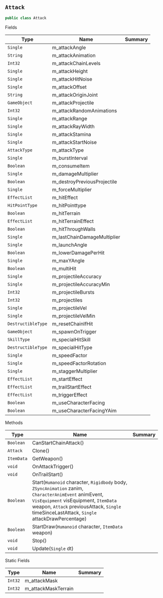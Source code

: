 ## `Attack`

```csharp
public class Attack

```

Fields

| Type | Name | Summary | 
| --- | --- | --- | 
| `Single` | m_attackAngle |  | 
| `String` | m_attackAnimation |  | 
| `Int32` | m_attackChainLevels |  | 
| `Single` | m_attackHeight |  | 
| `Single` | m_attackHitNoise |  | 
| `Single` | m_attackOffset |  | 
| `String` | m_attackOriginJoint |  | 
| `GameObject` | m_attackProjectile |  | 
| `Int32` | m_attackRandomAnimations |  | 
| `Single` | m_attackRange |  | 
| `Single` | m_attackRayWidth |  | 
| `Single` | m_attackStamina |  | 
| `Single` | m_attackStartNoise |  | 
| `AttackType` | m_attackType |  | 
| `Single` | m_burstInterval |  | 
| `Boolean` | m_consumeItem |  | 
| `Single` | m_damageMultiplier |  | 
| `Boolean` | m_destroyPreviousProjectile |  | 
| `Single` | m_forceMultiplier |  | 
| `EffectList` | m_hitEffect |  | 
| `HitPointType` | m_hitPointtype |  | 
| `Boolean` | m_hitTerrain |  | 
| `EffectList` | m_hitTerrainEffect |  | 
| `Boolean` | m_hitThroughWalls |  | 
| `Single` | m_lastChainDamageMultiplier |  | 
| `Single` | m_launchAngle |  | 
| `Boolean` | m_lowerDamagePerHit |  | 
| `Single` | m_maxYAngle |  | 
| `Boolean` | m_multiHit |  | 
| `Single` | m_projectileAccuracy |  | 
| `Single` | m_projectileAccuracyMin |  | 
| `Int32` | m_projectileBursts |  | 
| `Int32` | m_projectiles |  | 
| `Single` | m_projectileVel |  | 
| `Single` | m_projectileVelMin |  | 
| `DestructibleType` | m_resetChainIfHit |  | 
| `GameObject` | m_spawnOnTrigger |  | 
| `SkillType` | m_specialHitSkill |  | 
| `DestructibleType` | m_specialHitType |  | 
| `Single` | m_speedFactor |  | 
| `Single` | m_speedFactorRotation |  | 
| `Single` | m_staggerMultiplier |  | 
| `EffectList` | m_startEffect |  | 
| `EffectList` | m_trailStartEffect |  | 
| `EffectList` | m_triggerEffect |  | 
| `Boolean` | m_useCharacterFacing |  | 
| `Boolean` | m_useCharacterFacingYAim |  | 


Methods

| Type | Name | Summary | 
| --- | --- | --- | 
| `Boolean` | CanStartChainAttack() |  | 
| `Attack` | Clone() |  | 
| `ItemData` | GetWeapon() |  | 
| `void` | OnAttackTrigger() |  | 
| `void` | OnTrailStart() |  | 
| `Boolean` | Start(`Humanoid` character, `Rigidbody` body, `ZSyncAnimation` zanim, `CharacterAnimEvent` animEvent, `VisEquipment` visEquipment, `ItemData` weapon, `Attack` previousAttack, `Single` timeSinceLastAttack, `Single` attackDrawPercentage) |  | 
| `Boolean` | StartDraw(`Humanoid` character, `ItemData` weapon) |  | 
| `void` | Stop() |  | 
| `void` | Update(`Single` dt) |  | 


Static Fields

| Type | Name | Summary | 
| --- | --- | --- | 
| `Int32` | m_attackMask |  | 
| `Int32` | m_attackMaskTerrain |  | 


